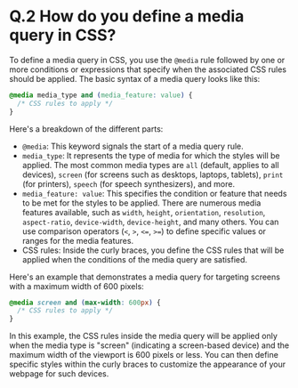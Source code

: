 # Q.2 How do you define a media query in CSS?

To define a media query in CSS, you use the `@media` rule followed by one or more conditions or expressions that specify when the associated CSS rules should be applied. The basic syntax of a media query looks like this:

```css
@media media_type and (media_feature: value) {
  /* CSS rules to apply */
}
```

Here's a breakdown of the different parts:

- `@media`: This keyword signals the start of a media query rule.
- `media_type`: It represents the type of media for which the styles will be applied. The most common media types are `all` (default, applies to all devices), `screen` (for screens such as desktops, laptops, tablets), `print` (for printers), `speech` (for speech synthesizers), and more.
- `media_feature: value`: This specifies the condition or feature that needs to be met for the styles to be applied. There are numerous media features available, such as `width`, `height`, `orientation`, `resolution`, `aspect-ratio`, `device-width`, `device-height`, and many others. You can use comparison operators (`<`, `>`, `<=`, `>=`) to define specific values or ranges for the media features.
- CSS rules: Inside the curly braces, you define the CSS rules that will be applied when the conditions of the media query are satisfied.

Here's an example that demonstrates a media query for targeting screens with a maximum width of 600 pixels:

```css
@media screen and (max-width: 600px) {
  /* CSS rules to apply */
}
```

In this example, the CSS rules inside the media query will be applied only when the media type is "screen" (indicating a screen-based device) and the maximum width of the viewport is 600 pixels or less. You can then define specific styles within the curly braces to customize the appearance of your webpage for such devices.
